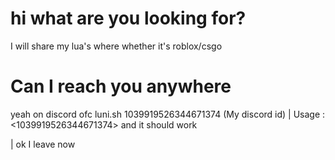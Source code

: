 # hi what are you looking for?
I will share my lua's where whether it's roblox/csgo

# Can I reach you anywhere
yeah on discord ofc
luni.sh
1039919526344671374 (My discord id)
| Usage :  <1039919526344671374> and it should work

| ok I leave now
